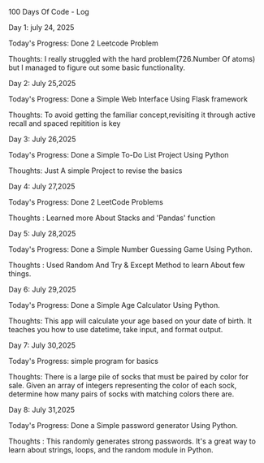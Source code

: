 100 Days Of Code - Log

Day 1: july 24, 2025

Today's Progress: Done 2 Leetcode Problem

Thoughts: I really struggled with the hard problem(726.Number Of atoms) but I managed to figure out some basic functionality.

Day 2: July 25,2025

Today's Progress: Done a Simple Web Interface Using Flask framework

Thoughts: To avoid getting the familiar concept,revisiting it through active recall and spaced repitition is key

Day 3: July 26,2025

Today's Progress: Done a Simple To-Do List Project Using Python

Thoughts: Just A simple Project to revise the basics

Day 4: July 27,2025

Today's Progress: Done 2 LeetCode Problems

Thoughts : Learned more About Stacks and  'Pandas' function 

Day 5: July 28,2025

Today's Progress: Done a Simple Number Guessing Game Using Python.

Thoughts : Used Random And Try & Except Method to learn About few things.

Day 6: July 29,2025

Today's Progress: Done a Simple Age Calculator Using Python.

Thoughts: This app will calculate your age based on your date of birth. It teaches you how to use datetime, take input, and format output.

Day 7: July 30,2025

Today's Progress: simple program for basics

Thoughts: There is a large pile of socks that must be paired by color for sale. Given an array of integers representing the color of each sock, determine how many pairs of socks with matching colors there are.

Day 8: July 31,2025

Today's Progress: Done a Simple password generator Using Python.

Thoughts : This randomly generates strong passwords. It's a great way to learn about strings, loops, and the random module in Python.
